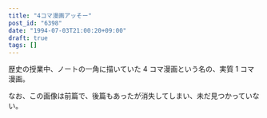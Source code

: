 ```yaml
---
title: "4コマ漫画アッそー"
post_id: "6398"
date: "1994-07-03T21:00:20+09:00"
draft: true
tags: []
---
```



歴史の授業中、ノートの一角に描いていた 4 コマ漫画という名の、実質 1 コマ漫画。

なお、この画像は前篇で、後篇もあったが消失してしまい、未だ見つかっていない。
